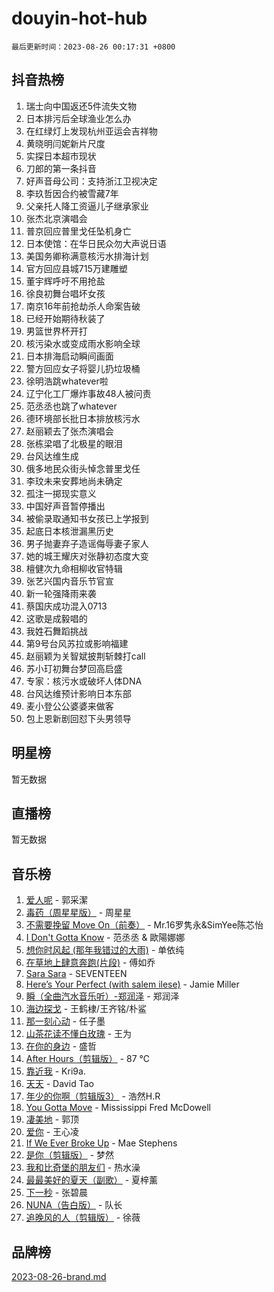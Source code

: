 # douyin-hot-hub

`最后更新时间：2023-08-26 00:17:31 +0800`

## 抖音热榜

1. 瑞士向中国返还5件流失文物
1. 日本排污后全球渔业怎么办
1. 在红绿灯上发现杭州亚运会吉祥物
1. 黄晓明闫妮新片尺度
1. 实探日本超市现状
1. 刀郎的第一条抖音
1. 好声音母公司：支持浙江卫视决定
1. 李玖哲因合约被雪藏7年
1. 父亲托人降工资逼儿子继承家业
1. 张杰北京演唱会
1. 普京回应普里戈任坠机身亡
1. 日本使馆：在华日民众勿大声说日语
1. 美国务卿称满意核污水排海计划
1. 官方回应县城715万建雕塑
1. 董宇辉呼吁不用抢盐
1. 徐良初舞台唱坏女孩
1. 南京16年前抢劫杀人命案告破
1. 已经开始期待秋装了
1. 男篮世界杯开打
1. 核污染水或变成雨水影响全球
1. 日本排海启动瞬间画面
1. 警方回应女子将婴儿扔垃圾桶
1. 徐明浩跳whatever啦
1. 辽宁化工厂爆炸事故48人被问责
1. 范丞丞也跳了whatever
1. 德环境部长批日本排放核污水
1. 赵丽颖去了张杰演唱会
1. 张栋梁唱了北极星的眼泪
1. 台风达维生成
1. 俄多地民众街头悼念普里戈任
1. 李玟未来安葬地尚未确定
1. 孤注一掷现实意义
1. 中国好声音暂停播出
1. 被偷录取通知书女孩已上学报到
1. 起底日本核泄漏黑历史
1. 男子抛妻弃子造谣侮辱妻子家人
1. 她的城王耀庆对张静初态度大变
1. 檀健次九命相柳收官特辑
1. 张艺兴国内音乐节官宣
1. 新一轮强降雨来袭
1. 蔡国庆成功混入0713
1. 这歌是成毅唱的
1. 我姓石舞蹈挑战
1. 第9号台风苏拉或影响福建
1. 赵丽颖为关智斌披荆斩棘打call
1. 苏小玎初舞台梦回高启盛
1. 专家：核污水或破坏人体DNA
1. 台风达维预计影响日本东部
1. 麦小登公公婆婆来做客
1. 包上恩新剧回怼下头男领导

## 明星榜

暂无数据

## 直播榜

暂无数据

## 音乐榜

1. [爱人呢](https://sf6-cdn-tos.douyinstatic.com/obj/tos-cn-ve-2774/2041dc10f3c442f1992b439a00eaf2ba) - 郭采潔
1. [毒药（周星星版）](https://sf3-cdn-tos.douyinstatic.com/obj/tos-cn-ve-2774/oAXunb2JtDTQMcBfaEkg8Be5IhZQCmGByB0V33) - 周星星
1. [不需要挽留 Move On（前奏）](https://sf6-cdn-tos.douyinstatic.com/obj/tos-cn-ve-2774/ooCBhgCCkF4nExzQL9WZSUbitfA8IsDkgQIYhe) - Mr.16罗隽永&SimYee陈芯怡
1. [I Don't Gotta Know](https://sf6-cdn-tos.douyinstatic.com/obj/tos-cn-ve-2774/o8nCfgMGwCsAvgDe5bzzaDQDFf6ksAUxrlFC8J) - 范丞丞 & 歐陽娜娜
1. [想你时风起 (那年我错过的大雨)](https://sf6-cdn-tos.douyinstatic.com/obj/tos-cn-ve-2774/ooR7G8ftDMzIgnxa0HbReM4CZ74qknQABLtHB1) - 单依纯
1. [在草地上肆意奔跑(片段)](https://sf6-cdn-tos.douyinstatic.com/obj/tos-cn-ve-2774/8831d494742f45dabdfa8adb8b817259) - 傅如乔
1. [Sara Sara](https://sf6-cdn-tos.douyinstatic.com/obj/tos-cn-ve-2774/oAceDXU2gVHZCQFrkrYmX8e5tUBxQPb6Bmd2nF) - SEVENTEEN
1. [Here’s Your Perfect (with salem ilese)](https://sf6-cdn-tos.douyinstatic.com/obj/tos-cn-ve-2774/076b1576c6c546598f803fe53da388a7) - Jamie Miller
1. [瞬（全曲汽水音乐听）-郑润泽](https://sf6-cdn-tos.douyinstatic.com/obj/tos-cn-ve-2774/o4Vb9eJZClCZTnRQYy0BRSeHGrDtrkrQgIBvQt) - 郑润泽
1. [海边探戈](https://sf3-cdn-tos.douyinstatic.com/obj/tos-cn-ve-2774/os9gE0VQCGqt6VQkZDyBBYvfSDY0QFe3vVmubn) - 王鹤棣/王齐铭/朴鲨
1. [那一刻心动](https://sf6-cdn-tos.douyinstatic.com/obj/tos-cn-ve-2774/4c0ed00133e3439592b4741c72acc6f3) - 任子墨
1. [山茶花读不懂白玫瑰](https://sf3-cdn-tos.douyinstatic.com/obj/tos-cn-ve-2774/osfn8B7DktrRHEPJgPCfDbw7QDQEkwC16BxZg9) - 王为
1. [在你的身边](https://sf3-cdn-tos.douyinstatic.com/obj/tos-cn-ve-2774/9dce2ee6c9f84c17a6d68458730d7ae8) - 盛哲
1. [After Hours（剪辑版）](https://sf3-cdn-tos.douyinstatic.com/obj/tos-cn-ve-2774/owgWztApWhImMFMpyEyQfAIyIusRBioqSgWk7T) - 87 ℃
1. [靠近我](https://sf3-cdn-tos.douyinstatic.com/obj/tos-cn-ve-2774/oMGCfQ3FZdrziXO1QC8zgfNXawBf91hGAIvUrY) - Kri9a.
1. [天天](https://sf3-cdn-tos.douyinstatic.com/obj/tos-cn-ve-2774/6b075c4856e34a60a1ef022c4a80dec5) - David Tao
1. [年少的你啊（剪辑版3）](https://sf3-cdn-tos.douyinstatic.com/obj/tos-cn-ve-2774/oo2vDGhzyAtN1QLfh5k1iBIpWAv2NOZQysM5tK) - 浩然H.R
1. [You Gotta Move](https://sf3-cdn-tos.douyinstatic.com/obj/tos-cn-ve-2774/a2b672af67514106b25cdfd6f1a8aad2) - Mississippi Fred McDowell
1. [凄美地](https://sf6-cdn-tos.douyinstatic.com/obj/tos-cn-ve-2774/oshF4RgFMhmTSa4jCaHNUXI0NetFtBBQBzBZdf) - 郭顶
1. [爱你](https://sf3-cdn-tos.douyinstatic.com/obj/tos-cn-ve-2774/738d8b240f1e4519b44cf31c84e02e24) - 王心凌
1. [If We Ever Broke Up](https://sf3-cdn-tos.douyinstatic.com/obj/tos-cn-ve-2774/o8onj5HDk0ImtBmO0URBfeyCDXQJMYkQ1gb8Zy) - Mae Stephens
1. [是你（剪辑版）](https://sf3-cdn-tos.douyinstatic.com/obj/tos-cn-ve-2774/46019dae783c4c969944217fe1cfafc4) - 梦然
1. [我和比奇堡的朋友们](https://sf3-cdn-tos.douyinstatic.com/obj/tos-cn-ve-2774/f0505db981ea4a6d91453a15924a82aa) - 热水澡
1. [最最美好的夏天（副歌）](https://sf3-cdn-tos.douyinstatic.com/obj/tos-cn-ve-2774/o4FMghDLZkPIkCutdrsXlbTHcaZztBfeCp9AFS) - 夏梓薰
1. [下一秒](https://sf3-cdn-tos.douyinstatic.com/obj/tos-cn-ve-2774/16eedda97153423db2501ff6373be86a) - 张碧晨
1. [NUNA（告白版）](https://sf3-cdn-tos.douyinstatic.com/obj/tos-cn-ve-2774/a65828cbd8ce41a78a430a58b49f4feb) - 队长
1. [追晚风的人（剪辑版）](https://sf6-cdn-tos.douyinstatic.com/obj/tos-cn-ve-2774/560835060af84ac29cd5c12e2a98f7eb) - 徐薇

## 品牌榜

[2023-08-26-brand.md](2023-08-26-brand.md)
